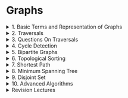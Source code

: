 # Graphs

<details>
<summary> 1. Basic Terms and Representation of Graphs </summary>



</details>

<details>
<summary> 2. Traversals </summary>

# Traversals

## BFS Traversal (Level Order Traversal)
- Time: Nodes (N) + Degree (2xEdges for undirected, Edges for directed) <br>
- Space: Nodes (N) <br>
- Initial Configuration: Queue data structure having the starting node, isVisited array with starting node visited <br>
- Algorithm: Start taking out from the front of queue and print/store, and then add its neighbour. Repeat until the queue is empty.

### Code
```cpp
void bfsTraversal(int startNode, vector<int> adj[], vector<bool> &isVisited, vector<int> &bfsTraversalAns)
{
    queue<int> q;
    q.push(startNode);
    isVisited[startNode] = true;

    while (!q.empty())
    {
        int frontNode = q.front();
        q.pop();
        bfsTraversalAns.push_back(frontNode);

        for (auto adjNode : adj[frontNode])
        {
            if (!isVisited[adjNode])
            {
                isVisited[adjNode] = true;
                q.push(adjNode);
            }
        }
    }
}
```

## DFS Traversal
- Time: Nodes (N) + Degree (2xEdges for undirected, Edges for directed) <br>
- Space: Nodes (N), Recursion Space Stack: Node (N) <br>
- Initial Configuration: isVisited array <br>
- Algorithm: Use recursion, mark the node as visited on entering the function and print/store it. Call the recursion on its neighbours if they are unvisited

### Code
```cpp
void dfsTraversal(int node, vector<int> adj[], vector<bool> &isVisited, vector<int> &dfsTraversalAns)
{
    isVisited[node] = true;
    dfsTraversalAns.push_back(node);

    for (auto adjNode : adj[node])
    {
        if (!isVisited[adjNode])
        {
            dfsTraversal(adjNode, adj, isVisited, dfsTraversalAns);
        }
    }
}
```

</details>

<details>
<summary> 3. Questions On Traversals </summary>

# Questions On Traversals

## Number of Provinces
### Problem Link
https://www.geeksforgeeks.org/problems/number-of-provinces/1?utm_source=youtube&utm_medium=collab_striver_ytdescription&utm_campaign=number_of_provinces
### Code
```cpp
class Solution 
{
  private:
    void dfsTraversal(int node, vector<vector<int>> &adj, vector<bool> &isVisited)
    {
        isVisited[node] = true;
        
        for (int adjNode = 0; adjNode < adj[node].size(); adjNode++)
        {
            if (adjNode != node && adj[node][adjNode] == 1)
            {
                if (!isVisited[adjNode]) dfsTraversal(adjNode, adj, isVisited);
            }
        }
    }
    
  public:
    int numProvinces(vector<vector<int>> adj, int V) 
    {
        int numProvinces = 0;
        
        vector<bool> isVisited(V, false);
        
        for (int node=0; node<V; node++)
        {
            if (!isVisited[node])
            {
                numProvinces++;
                dfsTraversal(node, adj, isVisited);
            }
        }
        
        return numProvinces;
    }
};
```


## Number of Islands in Matrix
### Problem Link
https://www.geeksforgeeks.org/problems/find-the-number-of-islands/1?utm_source=youtube&utm_medium=collab_striver_ytdescription&utm_campaign=find_the_number_of_islands
### Code
```cpp
class Solution 
{
  private:
  
    bool isValid(int row, int col, int maxRow, int maxCol)
    {
        return (row >=0 && row < maxRow && col >= 0 && col < maxCol);
    }
    
    void dfs(int row, int col, vector<vector<char>> &grid, vector<vector<bool>> &isVisited)
    {
        isVisited[row][col] = true;
        
        int delrow[] = {-1,-1,0,1,1,1,0,-1};
        int delcol[] = {0,1,1,1,0,-1,-1,-1};
        
        for (int i=0; i<8; i++)
        {
            int nrow = row + delrow[i];
            int ncol = col + delcol[i];
            
            if (isValid(nrow, ncol, grid.size(), grid[0].size()))
            {
                if (grid[nrow][ncol] == '1' && !isVisited[nrow][ncol])
                {
                    dfs(nrow, ncol, grid, isVisited);
                }
            }
        }
    }
    
  public:
    // Function to find the number of islands.
    int numIslands(vector<vector<char>>& grid) 
    {
        int m = grid.size();
        int n = grid[0].size();
        
        vector<vector<bool>> isVisited(m, vector<bool>(n, false));
        
        int numOfIslands = 0;
        
        for (int i=0; i<m; i++)
        {
            for (int j=0; j<n; j++)
            {
                if (grid[i][j] == '1' && !isVisited[i][j])
                {
                    numOfIslands++;
                    dfs(i, j, grid, isVisited);
                }
            }
        }
        
        return numOfIslands;
    }
};
```

## Flood Fill Algorithm
### Problem Link
https://www.geeksforgeeks.org/problems/flood-fill-algorithm1856/1?utm_source=youtube&utm_medium=collab_striver_ytdescription&utm_campaign=flood-fill-algorithm
### Code
```cpp
class Solution 
{
  private:
    bool isValid(int row, int col, int maxRow, int maxCol)
    {
        return (row >= 0 && row < maxRow && col >= 0 && col < maxCol);
    }
    
  public:
    vector<vector<int>> floodFill(vector<vector<int>>& image, int sr, int sc, int newColor) 
    {
        vector<vector<int>> ans = image;
        
        int n = ans.size();
        int m = ans[0].size();
        
        vector<vector<bool>> isVisited(n, vector<bool>(m, false));
        queue<pair<int, int>> q;
        int startColor = ans[sr][sc];
        
        q.push(make_pair(sr, sc));
        
        while(!q.empty())
        {
            pair<int, int> p = q.front();
            q.pop();
            int row = p.first;
            int col = p.second;
            isVisited[row][col] = true;
            ans[row][col] = newColor;
            
            int delrow[] = {-1,0,1,0};
            int delcol[] = {0,1,0,-1};
            
            for (int i=0; i<4; i++)
            {
                int nrow = row + delrow[i];
                int ncol = col + delcol[i];
                
                if (isValid(nrow, ncol, n, m))
                {
                    if (ans[nrow][ncol] == startColor && !isVisited[nrow][ncol])
                    {
                        q.push(make_pair(nrow, ncol));
                    }
                }
            }
        }
        
        return ans;
    }
};
```

## Rotten Oranges: Minimum Time to Rot All Oranges
### Problem Link
https://www.geeksforgeeks.org/problems/rotten-oranges2536/1?utm_source=youtube&utm_medium=collab_striver_ytdescription&utm_campaign=rotten_oranges
### Code
```cpp
class Solution {
  private:
    bool isValid(int row, int col, int maxRow, int maxCol)
    {
        return (row >= 0 && row < maxRow && col >= 0 && col < maxCol);
    }
    
    bool allOrangesRotten(int orangesRotten, int initialFreshOranges)
    {
        return (orangesRotten == initialFreshOranges);
    }
    
  public:

    int orangesRotting(vector<vector<int>>& mat) 
    {
        int n = mat.size();
        int m = mat[0].size();
        int initialFreshOranges = 0;
        
        // 0 means no oranage
        // 1 means fresh
        // 2 means rotten
        vector<vector<int>> isVisited(n, vector<int>(m, 0)); 
        
        queue<pair<pair<int, int>, int>> q;
        
        // put all the oranges which are initially rotten
        for (int i=0; i<n; i++)
        {
            for (int j=0; j<m; j++)
            {
                if (mat[i][j] == 1) initialFreshOranges++;
                
                if (mat[i][j] == 2)
                {
                    q.push(make_pair(make_pair(i, j), 0));
                    isVisited[i][j] = 2;
                }
            }
        }
        
        int ans = 0;
        int orangesGettingRotten = 0;
        // start processing until the queue is empty
        while(!q.empty())
        {
            auto front = q.front();
            q.pop();
            
            int row = front.first.first;
            int col = front.first.second;
            int time = front.second;
            
            ans = max(ans, time);
            
            int delrow[] = {-1,1,0,0};
            int delcol[] = {0,0,-1,1};
            
            for (int i=0; i<4; i++)
            {
                int nrow = row + delrow[i];
                int ncol = col + delcol[i];
                
                if (isValid(nrow, ncol, n, m))
                {
                    if (mat[nrow][ncol] == 1 && isVisited[nrow][ncol] != 2)
                    {
                        q.push(make_pair(make_pair(nrow, ncol), time+1));
                        isVisited[nrow][ncol] = 2;
                        orangesGettingRotten++;
                    }
                }
            }
        }
        
        if (allOrangesRotten(orangesGettingRotten, initialFreshOranges)) return ans;
        else return -1;
    }
};
```


## Distance of Neareset Cell Having 1
### Problem Link
https://www.geeksforgeeks.org/problems/distance-of-nearest-cell-having-1-1587115620/1?utm_source=youtube&utm_medium=collab_striver_ytdescription&utm_campaign=distance-of-nearest-cell-having-1
### Code
```cpp
class Solution 
{
  private:
    bool isValid(int row, int col, int maxRow, int maxCol)
    {
        return (row >= 0 && row < maxRow && col >= 0 && col < maxCol);
    }
    
  public:
    vector<vector<int>> nearest(vector<vector<int>>& grid) 
    {
        int n = grid.size();
        int m = grid[0].size();
        
        // take a queue and put all the 1s in it with distance as 0
        vector<vector<int>> dst(n, vector<int>(m, INT_MAX)); // INTMAX means the cell has not been reached
        
        queue<pair<pair<int, int>, int>> q;
        
        for (int i=0; i<n; i++)
        {
            for (int j=0; j<m; j++)
            {
                if (grid[i][j] == 1)
                {
                    q.push({{i, j}, 0});
                    dst[i][j] = 0;
                }
            }
        }
        
        while(!q.empty())
        {
            int row = q.front().first.first;
            int col = q.front().first.second;
            int distance = q.front().second;
            q.pop();
            
            // start iterating on its neighbours
            int delrow[] = {-1,1,0,0};
            int delcol[] = {0,0,-1,1};
            
            for (int i=0; i<4; i++)
            {
                int nrow = row + delrow[i];
                int ncol = col + delcol[i];
                
                if (isValid(nrow, ncol, n, m) && dst[nrow][ncol] == INT_MAX)
                {
                    q.push({{nrow, ncol}, distance+1});
                    dst[nrow][ncol] = distance+1;
                }
            }
        }
        
        return dst;
    }
};
```


## Surrounded Regions: Replace Os with Xs
- Figure out the Os on the boundary and any other Os connected with it <br>
- Replace all other 0s except those found out
### Problem Link
https://www.geeksforgeeks.org/problems/replace-os-with-xs0052/1?utm_source=youtube&utm_medium=collab_striver_ytdescription&utm_campaign=replace-os-with-xs
### Code
```cpp
class Solution 
{
  public:
    vector<vector<char>> fill(vector<vector<char>>& mat) 
    {
        int n = mat.size();
        int m = mat[0].size();
        
        // mark Os on the boundary
        // -1 not visited
        // 0 not on boundary or connected to it
        // 1 on boundary or connected to it
        vector<vector<int>> onBoundary(n, vector<int>(m, -1));
        
        queue<pair<int, int>> q;
        
        for (int i=0; i<n; i++)
        {
            if (mat[i][0] == 'O')
            {
                onBoundary[i][0] = 1;
                q.push({i,0});
            }
            else onBoundary[i][0] = 0;
            if (mat[i][m-1] == 'O')
            {
                onBoundary[i][m-1] = 1;
                q.push({i,m-1});
            }
            else onBoundary[i][m-1] = 0;
        }
        
        for (int j=0; j<m; j++)
        {
            if (mat[0][j] == 'O')
            {
                onBoundary[0][j] = 1;
                q.push({0,j});
            }
            else onBoundary[0][j] = 0;
            if (mat[n-1][j] == 'O') 
            {
                onBoundary[n-1][j] = 1;
                q.push({n-1,j});
            }
            else onBoundary[n-1][j] = 0;
        }
        
        while(!q.empty())
        {
            int row = q.front().first;
            int col = q.front().second;
            q.pop();
            
            int delrow[] = {1,-1,0,0};
            int delcol[] = {0,0,-1,1};
            
            for (int i=0; i<4; i++)
            {
                int nrow = row + delrow[i];
                int ncol = col + delcol[i];
                
                // if valid and unvisited
                if (nrow >= 0 && nrow < n && ncol >= 0 && ncol < m && onBoundary[nrow][ncol] == -1)
                {
                    if (mat[nrow][ncol] == 'O')
                    {
                        q.push({nrow, ncol});
                        onBoundary[nrow][ncol] = 1;
                    }
                    else onBoundary[nrow][ncol] = 0;
                }
            }
        }
        
        // All Os not connected with boundary are converted to X
        // All Os on the bouundary remain 0s
        vector<vector<char>> ans(n, vector<char>(m, 'X'));
        for (int i=0; i<n; i++)
        {
            for (int j=0; j<m; j++)
            {
                if (mat[i][j] == 'O' && onBoundary[i][j] == 1) ans[i][j] = 'O';
            }
        }
        
        return ans;
    }
};
```


## Number of Enclaves: Multisource BFS
### Problem Link
https://www.geeksforgeeks.org/problems/number-of-enclaves/1?utm_source=youtube&utm_medium=collab_striver_ytdescription&utm_campaign=number-of-enclaves
### Code
```cpp
class Solution 
{
  private:
    bool isValid(int row, int col, int maxRow, int maxCol)
  {
      return (row >= 0 && col >= 0 && row < maxRow && col < maxCol);
  }
  
  public:
    int numberOfEnclaves(vector<vector<int>> &grid) 
    {
        int n = grid.size();
        int m = grid[0].size();
        
        // any land cell on the boundary can lead to a jump off the grid
        // which means any land cell 4 directionally connected to it can also lead to a jump
        
        vector<vector<int>> landCellOnBoundary(n, vector<int>(m, -1));
        // -1 means not visited
        // 0 means not connected with boundary
        // 1 means connected with boundary
        
        queue<pair<int, int>> q;
        
        for (int i=0; i<n; i++)
        {
            // left col
            if (grid[i][0] == 1)
            {
                q.push({i, 0});
                landCellOnBoundary[i][0] = 1;
            }
            else landCellOnBoundary[i][0] = 0;
            
            // right col
            if (grid[i][m-1] == 1)
            {
                q.push({i, m-1});
                landCellOnBoundary[i][m-1] = 1;
            }
            else landCellOnBoundary[i][m-1] = 0;
        }
        
        for (int j=0; j<m; j++)
        {
            // top row
            if (grid[0][j] == 1)
            {
                q.push({0, j});
                landCellOnBoundary[0][j] = 1;
            }
            else landCellOnBoundary[0][j] = 0;
            
            // bottom row
            if (grid[n-1][j] == 1)
            {
                q.push({n-1, j});
                landCellOnBoundary[n-1][j] = 1;
            }
            else landCellOnBoundary[n-1][j] = 0;
        }
        
        while(!q.empty())
        {
            int row = q.front().first;
            int col = q.front().second;
            q.pop();
            
            // iterate on neighbours
            int dr[] = {-1,1,0,0};
            int dc[] = {0,0,1,-1};
            
            for (int i=0; i<4; i++)
            {
                int nrow = row + dr[i];
                int ncol = col + dc[i];
                
                // if valid and unvisited
                if (isValid(nrow, ncol, n, m) && landCellOnBoundary[nrow][ncol] == -1)
                {
                    if (grid[nrow][ncol] == 1)
                    {
                        q.push({nrow, ncol});
                        landCellOnBoundary[nrow][ncol] = 1;
                    }
                    
                    else landCellOnBoundary[nrow][ncol] = 0;
                }
            }
        }
        
        int ans = 0;
        for (int i=0; i<n; i++)
        {
            for (int j=0; j<m; j++)
            {
                if (grid[i][j] == 1 && landCellOnBoundary[i][j] != 1) ans++;
            }
        }
        
        return ans;
    }
};
```


## Number of Distinct Islands
- Use base row and base col to distinguish identity of islands <br>
- Subtrcat all cells from the coordinats of base cell <br>
- Require a set to keep track of distinct elements
### Problem Link
https://www.geeksforgeeks.org/problems/number-of-distinct-islands/1?utm_source=youtube&utm_medium=collab_striver_ytdescription&utm_campaign=number-of-distinct-islands
### Code
```cpp
class Solution 
{
  private:
    bool isValid(int row, int col, int maxRow, int maxCol)
    {
        return (row >= 0 && col >= 0 && row < maxRow && col < maxCol);
    }
    
    void dfs(int row, int col, vector<vector<int>>& grid, vector<vector<bool>> &isVisited, vector<pair<int, int>> &coordinates, int baseRow, int baseCol)
    {
        isVisited[row][col] = true;
        coordinates.push_back({row-baseRow, col-baseCol});
        
        // iterate on neighbours
        int dr[] = {1,-1,0,0};
        int dc[] = {0,0,1,-1};
        
        for (int i=0; i<4; i++)
        {
            int nrow = row + dr[i];
            int ncol = col + dc[i];
            
            // if valid and unvisited
            if (isValid(nrow, ncol, grid.size(), grid[0].size()) && !isVisited[nrow][ncol])
            {
                if (grid[nrow][ncol] == 1)
                {
                    dfs(nrow, ncol, grid, isVisited, coordinates, baseRow, baseCol);
                }
            }
        }
        
    }
    
  public:
    int countDistinctIslands(vector<vector<int>>& grid) 
    {
        int n = grid.size();
        int m = grid[0].size();
        
        vector<vector<bool>> isVisited(n, vector<bool>(m, false));
        set<vector<pair<int, int>>> set;
        
        for (int i=0; i<n; i++)
        {
            for (int j=0; j<m; j++)
            {
                if (!isVisited[i][j] && grid[i][j] == 1)
                {
                    vector<pair<int, int>> coordinates;
                    dfs(i, j, grid, isVisited, coordinates, i, j);
                    set.insert(coordinates);
                }
            }
        }
        
        int ans = set.size();
        
        return ans;
    }
};
```



</details>

<details>
<summary> 4. Cycle Detection </summary>

# Cycle Detection
- Try to visit all the children (neighbours) of a node which are not parents <br>
- If such a node is already visited by someone else <br>
- It means there is a cycle

## Undirected Graph Using BFS
### Problem Link
https://www.geeksforgeeks.org/problems/detect-cycle-in-an-undirected-graph/1?itm_source=geeksforgeeks&itm_medium=article&itm_campaign=practice_card
### Code
```cpp
class Solution {
  public:
    bool detectCycle(int node, vector<vector<int>> adj, vector<bool> &isVisited)
    {
        queue<pair<int, int>> q;
        q.push(make_pair(node, -1));
        isVisited[node] = true;
    
        while(!q.empty())
        {
            auto front = q.front();
            q.pop();
    
            int frontNode = front.first;
            int parent = front.second;
    
            for (auto adjNode : adj[frontNode])
            {
                if (adjNode == parent) continue;
    
                if (isVisited[adjNode]) return true;
    
                q.push(make_pair(adjNode, frontNode));
                isVisited[adjNode] = true;
            }
        }
    
        return false;
    }

    bool isCycle(vector<vector<int>>& adj) 
    {
        int n = adj.size();
        
        vector<bool> isVisited(n, false);
    
        for (int node=0; node<n; node++)
        {
            if (!isVisited[node])
            {
                if(detectCycle(node, adj, isVisited)) return true;
            }
        }
        
        return false;
    }
};
```

## Undirected Graph Using DFS
### Problem Link
https://www.geeksforgeeks.org/problems/detect-cycle-in-an-undirected-graph/1?itm_source=geeksforgeeks&itm_medium=article&itm_campaign=practice_card
### Code
```cpp
class Solution {
  public:
    bool detectCycle(int node, int parent, vector<vector<int>>& adj, vector<bool> &isVisited)
    {
        isVisited[node] = true;
    
        for (auto adjNode : adj[node])
        {
            if (adjNode == parent) continue;
    
            if (isVisited[adjNode]) return true; // cycle detected
            
            if (detectCycle(adjNode, node, adj, isVisited) == true) return true; // cycle detected
        }
    
        return false;
    }

    bool isCycle(vector<vector<int>>& adj) 
    {
        int n = adj.size();
        
        vector<bool> isVisited(n, false);
    
        for (int node=0; node<n; node++)
        {
            if (!isVisited[node])
            {
                if(detectCycle(node, -1, adj, isVisited)) return true;
            }
        }
        
        return false;
    }
};
```

## Directed Graph Using DFS
- Use a path visited array
### Problem Link
https://www.geeksforgeeks.org/problems/detect-cycle-in-a-directed-graph/1?utm_source=youtube&utm_medium=collab_striver_ytdescription&utm_campaign=detect-cycle-in-a-directed-graph
### Code
```cpp
class Solution 
{
  private:
    bool checkForCycle(int node, vector<vector<int>> &adj, vector<bool> &isVisited, vector<bool> &isPathVisited)
    {
        isVisited[node] = true;
        isPathVisited[node] = true;
        
        for (auto adjNode : adj[node])
        {
            if (!isVisited[adjNode])
            {
                if (checkForCycle(adjNode, adj, isVisited, isPathVisited)) return true;
            }
            
            if (isPathVisited[adjNode]) return true;
        }
        
        isPathVisited[node] = false;
        
        return false;
    }
    
  public:
    // Function to detect cycle in a directed graph.
    bool isCyclic(vector<vector<int>> &adj) 
    {
        int n = adj.size();
        
        vector<bool> isVisited(n, false), isPathVisited(n, false);
        
        for (int i=0; i<n; i++)
        {
            if (!isVisited[i])
            {
                if (checkForCycle(i, adj, isVisited, isPathVisited)) return true;
            }
        }
        
        return false;
    }
};
```

## Directed Graph Usinf BFS (Kahns Algorithm OR Topo Sort)
- Check if the topoSort.size() == n_nodes
### Problem Link
https://www.geeksforgeeks.org/problems/detect-cycle-in-a-directed-graph/1?utm_source=youtube&utm_medium=collab_striver_ytdescription&utm_campaign=detect-cycle-in-a-directed-graph
### Code
```cpp
class Solution 
{
  private:
    vector<int> getTopoSort(int n, vector<vector<int>> &adj)
    {
        vector<int> topo;
        
        vector<int> inDeg(n, 0);
        for (int i=0; i<n; i++)
        {
            for (auto adjNode : adj[i]) inDeg[adjNode]++;
        }
        
        queue<int> q;
        
        for (int i=0; i<n; i++) if (inDeg[i] == 0) q.push(i);
        
        while(!q.empty())
        {
            int node = q.front();
            q.pop();
            topo.push_back(node);
            
            for (auto adjNode : adj[node])
            {
                inDeg[adjNode]--;
                
                if (inDeg[adjNode] == 0) q.push(adjNode);
            }
        }
        
        return topo;
    }
  public:
    // Function to detect cycle in a directed graph.
    bool isCyclic(vector<vector<int>> &adj) 
    {
        int n = adj.size();
        
        vector<int> topoSort = getTopoSort(n, adj);
        
        return (topoSort.size() != n);
    }
```

## Eventual Safe States
- Everyone who is part of the cycle <br>
- And everyone who leads to a cycle can not be a safe node <br>
- All others are safe nodes
### Problem Link
https://www.geeksforgeeks.org/problems/eventual-safe-states/1?utm_source=youtube&utm_medium=collab_striver_ytdescription&utm_campaign=eventual-safe-states
### Code
```cpp
class Solution 
{
  private:
    bool dfs(int node, vector<int> adj[], vector<bool> &isVisited, vector<bool> &isPathVisited, vector<bool> &isSafeNode)
    {
       isVisited[node] = true;
       isPathVisited[node] = true;
       isSafeNode[node] = false;
       
       for (auto adjNode : adj[node])
       {
           if (!isVisited[adjNode])
           {
               if (dfs(adjNode, adj, isVisited, isPathVisited, isSafeNode)) return true;
           }
           
           else if (isPathVisited[adjNode]) return true;
       }
       
       isPathVisited[node] = false;
       isSafeNode[node] = true;
       return false;
    }
  public:
    vector<int> eventualSafeNodes(int V, vector<int> adj[]) 
    {
        int n = V;
        
        vector<bool> isVisited(n, false);
        vector<bool> isPathVisited(n, false);
        vector<bool> isSafeNode(n, false);
        
        for (int i=0; i<n; i++)
        {
            if (!isVisited[i]) dfs(i, adj, isVisited, isPathVisited, isSafeNode);
        }
        
        vector<int> safeNodes;
        for (int i=0; i<n; i++) if (isSafeNode[i]) safeNodes.push_back(i);
        
        return safeNodes;
    }
};
```


</details>

<details>
<summary> 5. Bipartite Graphs </summary>

# Bipartite Graphs
- If you can color the graph with two colors such that no two adjacent nodes have the same color, then it is a bipartite graph  <br>
- A bipartite graph is a type of graph in which the set of vertices can be divided into two distinct groups (or partitions) such that no two vertices within the same group are adjacent <br>
- In other words, all edges in the graph connect a vertex from one group to a vertex in the other group <br>
- A bipartite graph can be colored with two colors such that no two adjacent vertices share the same color. This means we can divide the graph’s vertices into two distinct sets where: <br>
-- All edges connect vertices from one set to vertices in the other set <br>
-- No edges exist between vertices within the same set

## Properties of Bipartite Graphs:
- No Odd-Length Cycles: A graph is bipartite if and only if it does not contain a cycle of odd length <br>
- 2-Colorability: A bipartite graph can be colored using only two colors so that no two adjacent vertices have the same color <br>
- Matching and Maximum Matching: Bipartite graphs are useful in optimization problems, such as maximum matching in job assignment problems

## Checking for Bipartite Graph Using BFS
### Problem Link
https://www.geeksforgeeks.org/problems/bipartite-graph/1?utm_source=youtube&utm_medium=collab_striver_ytdescription&utm_campaign=bipartite-graph
### Code
```cpp
class Solution {
  public:
    bool isBipartite(vector<vector<int>>& adj) 
    {
        int n = adj.size();
        
        queue<pair<int, int>> q; // node, color
        vector<int> color(n, -1);
        // -1 not visited
        // 0 red
        // 1 black
        
        q.push({0,0});
        color[0] = 0;
        
        while(!q.empty())
        {
            int node = q.front().first;
            int col = q.front().second;
            q.pop();
            
            for (auto adjNode : adj[node])
            {
                if (color[adjNode] == -1) // not yet touched
                {
                    int ncolor;
                    (col == 0) ? (ncolor = 1) : (ncolor = 0);
                    q.push({adjNode, ncolor});
                    color[adjNode] = ncolor;
                }
                
                else if (color[adjNode] == col) return false;
            }
        }
        
        return true;
    }
};
```

## Checking for Bipartite Graph Using DFS
### Problem Link
https://www.geeksforgeeks.org/problems/bipartite-graph/1?utm_source=youtube&utm_medium=collab_striver_ytdescription&utm_campaign=bipartite-graph
### Code
```cpp
class Solution 
{
  private:
    bool dfs(int node, int col, vector<vector<int>> &adj, vector<int> &color)
    {
        color[node] = col;
        
        for (auto adjNode : adj[node])
        {
            if (color[adjNode] == -1)
            {
                int ncolor = (col == 0) ? 1 : 0;
                if (dfs(adjNode, ncolor, adj, color) == false) return false;
            }
            
            if (color[adjNode] == col) return false;
        }
        
        return true;
    }
  public:
    bool isBipartite(vector<vector<int>>& adj) 
    {
        int n = adj.size();
        vector<int> color(n, -1);
        
        for (int i=0; i<n; i++)
        {
            if (color[i] == -1)
            {
                if (dfs(i, 0, adj, color) == false) return false;
            }
        }
        
        return true;
        
    }
};
```


</details>

<details>
<summary> 6. Topological Sorting </summary>

# Topological Sorting
- Only exists for DAG (Directed Acyclic Graphs) <br>
- Any linear ordering of nodes such that <br>
- If there is an edge between u and v <br>
- u always appers before v in the sorted list <br>

## DFS Implementation
### Problem Link
https://www.geeksforgeeks.org/problems/topological-sort/1?utm_source=youtube&utm_medium=collab_striver_ytdescription&utm_campaign=topological-sort
### Code
```cpp
class Solution 
{
  private:
    void dfs(int node, vector<vector<int>> &adj, vector<bool> &isVisited, stack<int> &st)
    {
        isVisited[node] = true;
        
        for (auto adjNode : adj[node])
        {
            if (!isVisited[adjNode]) dfs(adjNode, adj, isVisited, st);
        }
        
        st.push(node);
    }
  public:

    vector<int> topologicalSort(vector<vector<int>>& adj) 
    {
        int n = adj.size();
        
        stack<int> st;
        vector<bool> isVisited(n, false);
        
        for (int i=0; i<n; i++)
        {
            if (!isVisited[i]) dfs(i, adj, isVisited, st);
        }
        
        vector<int> topo;
        while(!st.empty())
        {
            topo.push_back(st.top());
            st.pop();
        }
        
        return topo;
    }
};
```

## BFS Implementation Kahn's Algorithm
- use inDegree array
### Problem Link
https://www.geeksforgeeks.org/problems/topological-sort/1?utm_source=youtube&utm_medium=collab_striver_ytdescription&utm_campaign=topological-sort
### Code
```cpp
class Solution 
{
  private:
    
  public:
    // Function to return list containing vertices in Topological order.
    vector<int> topologicalSort(vector<vector<int>>& adj) 
    {
        int n = adj.size();
        
        // get indegree of all the nodes
        vector<int> inDegree(n, 0);
        for (int u=0; u<n; u++)
        {
            for (auto v : adj[u])
            {
                //Edge: u --> v
                inDegree[v]++;
            }
        }
        
        // put all elements with inDegree 0 to queue
        queue<int> q;
        
        for (int i=0; i<n; i++) if (inDegree[i] == 0) q.push(i);
        
        // start processing the queue and put front elements with inDegree 0 in ans
        vector<int> topoSort;
        while(!q.empty())
        {
            int node = q.front();
            q.pop();
            
            topoSort.push_back(node);
            
            for (auto adjNode : adj[node])
            {
                // Edge: node --> adjNode
                inDegree[adjNode]--;
                
                if (inDegree[adjNode] == 0) q.push(adjNode);
            }
        }
        
        return topoSort;
    }
```



## Course Scheduler I
### Problem Link
https://www.geeksforgeeks.org/problems/prerequisite-tasks/1?utm_source=youtube&utm_medium=collab_striver_ytdescription&utm_campaign=prerequisite-tasks
### Code
```cpp
class Solution 
{
  private:
    vector<int> getTopoSort(int n, vector<int> adj[])
    {
        vector<int> inDeg(n, 0);
        
        for (int i=0; i<n; i++)
        {
            for (auto adjNode : adj[i]) inDeg[adjNode]++;
        }
        
        queue<int> q;
        
        for (int i=0; i<n; i++) if (inDeg[i] == 0) q.push(i);
        
        vector<int> ans;
        while(!q.empty())
        {
            int node = q.front();
            q.pop();
            ans.push_back(node);
            
            for (auto adjNode : adj[node])
            {
                inDeg[adjNode]--;
                
                if (inDeg[adjNode] == 0) q.push(adjNode);
            }
        }
        
        return ans;
    }
    
  public:
    bool isPossible(int N, int P, vector<pair<int, int> >& prerequisites) 
    {
        vector<int> adj[N];
        
        for (int i=0; i<P; i++)
        {
            // Edge: [0 1] 1 --> 0.  u --> v
            int u = prerequisites[i].first;
            int v = prerequisites[i].second;
            
            adj[v].push_back(u);
        }
        
        vector<int> topo = getTopoSort(N, adj);
        
        return (topo.size() == N);
    }
};
```

## Course Scheduler II
### Problem Link
https://www.geeksforgeeks.org/problems/course-schedule/1?utm_source=youtube&utm_medium=collab_striver_ytdescription&utm_campaign=course-schedule
### Code
```cpp
class Solution
{
  private:
    vector<int> getTopoSort(int n, vector<int> adj[])
    {
        vector<int> inDeg(n, 0);
        
        for (int i=0; i<n; i++)
        {
            for (auto adjNode : adj[i]) inDeg[adjNode]++;
        }
        
        queue<int> q;
        for (int i=0; i<n; i++) if (inDeg[i] == 0) q.push(i);
        
        vector<int> ans;
        while(!q.empty())
        {
            int node = q.front();
            q.pop();
            ans.push_back(node);
            
            for (auto adjNode : adj[node])
            {
                inDeg[adjNode]--;
                
                if (inDeg[adjNode] == 0) q.push(adjNode);
            }
        }
        
        return ans;
    }
    
  public:
    vector<int> findOrder(int n, int m, vector<vector<int>> prerequisites) 
    {
        vector<int> adj[n];
        
        for (int i=0; i<m; i++)
        {
            int u = prerequisites[i][1];
            int v = prerequisites[i][0];
            
            adj[u].push_back(v);
        }
        
        vector<int> topo = getTopoSort(n, adj);
        
        if (topo.size() != n) return {};
        return topo;
    }
};
```


## Eventual Safe States
- Reverse the edges of the graph <br>
- Perform a basic Topo Sort, return topo vector of the reversed graph
### Problem Link
https://www.geeksforgeeks.org/problems/eventual-safe-states/1?utm_source=youtube&utm_medium=collab_striver_ytdescription&utm_campaign=eventual-safe-states
### Code
```cpp
class Solution 
{
  public:
  
    
  public:
    vector<int> eventualSafeNodes(int V, vector<int> adj[]) 
    {
        int n = V;
        
        vector<int> revGraph[n];
        
        for (int i=0; i<n; i++)
        {
            for (auto adjNode : adj[i])
            {
                // i --> adjNode
                // we want to reverse it
                revGraph[adjNode].push_back(i);
            }
        }
        
        vector<int> inDeg(n, 0); // an array with size n and all entries marked as 0
        
        for (int i=0; i<n; i++)
        {
            for (auto adjNode : revGraph[i])
            {
                inDeg[adjNode]++;
            }
        }
        
        queue<int> q;
        for (int node=0; node<n; node++) if(inDeg[node] == 0) q.push(node);
        
        vector<int> safeNodes;
        while(!q.empty())
        {
            int node = q.front();
            q.pop();
            
            safeNodes.push_back(node);
            
            for (auto adjNode : revGraph[node])
            {
                inDeg[adjNode]--;
                
                if (inDeg[adjNode] == 0) q.push(adjNode);
            }
        }
        
        sort(safeNodes.begin(), safeNodes.end());
        
        return safeNodes;
    }
};
```


## Alien Dictionary
- Represent chars as nodes of a graph <br>
- Figure out why a word appears before the other and create the graph basis that <br>
- Apply topologocal sort
### Problem Link
https://www.geeksforgeeks.org/problems/alien-dictionary/1?utm_source=youtube&utm_medium=collab_striver_ytdescription&utm_campaign=alien-dictionary
### Code
```cpp
class Solution 
{
private:
    // Helper function
    // checks if order is invalid when w1 is longer than w2 and w2 is a prefix of w1
    bool checkInvalidOrder(string &w1, string &w2) 
    {
        if (w1.size() > w2.size() && w1.substr(0, w2.size()) == w2) return true;

        return false;
    }
    
    vector<int> getTopoSort(int n, vector<int> adj[], vector<int> &inDeg, vector<bool> &exists) {
        queue<int> q;
        for (int i = 0; i < n; i++) 
        {
            if (inDeg[i] == 0 && exists[i]) q.push(i);
        }
        
        vector<int> topo;
        while (!q.empty()) 
        {
            int node = q.front();
            q.pop();
            topo.push_back(node);
            
            for (int adjNode : adj[node]) 
            {
                inDeg[adjNode]--;
                if (inDeg[adjNode] == 0 && exists[adjNode]) q.push(adjNode);
            }
        }
        
        return topo;
    }
    
public:
    string findOrder(vector<string>& words) 
    {
        int n = words.size();
        
        // adjacency list and in-degree array
        vector<int> adj[26];
        vector<int> inDeg(26, 0);
        vector<bool> exists(26, false);  // Track which characters exist
        
        // Mark existing characters
        for (string word : words) 
        {
            for (char ch : word) exists[ch - 'a'] = true;
        }
        
        // Build graph from adjacent words
        for (int i = 0; i < n - 1; i++) 
        {
            string w1 = words[i];
            string w2 = words[i + 1];
            
            // Check invalid case: if w1 is longer and w2 is prefix of w1
            if (checkInvalidOrder(w1, w2)) return "";
            
            // Find first differing character
            int len = min(w1.size(), w2.size());
            
            for (int j = 0; j < len; j++) 
            {
                if (w1[j] != w2[j]) 
                {
                    int u = w1[j] - 'a';
                    int v = w2[j] - 'a';
                    adj[u].push_back(v);
                    inDeg[v]++;
                    break;
                }
            }
        }
        
        // Get topological sort
        vector<int> topo = getTopoSort(26, adj, inDeg, exists);
        
        // Check for cycle: if topo sort doesn't include all nodes with edges
        int count = 0;
        for (int i = 0; i < 26; i++) 
        {
            if (exists[i]) count++;
        }
        
        string ans = "";
        
        // Cycle detected
        if (topo.size() != count) return ans;

        // Construct result string
        for (int x : topo) 
        {
            if (exists[x]) 
            {
                ans += (char)(x + 'a');
            }
        }
        
        return ans;
    }
};
```



</details>

<details>
<summary> 7. Shortest Path </summary>

# Shortest Path

# Directed Acyclic Graph - Topological Sort
- Get topoSort answer in stack <br>
- Take the nodes from stack and start relaxing edges
### Problem Link
https://www.geeksforgeeks.org/problems/shortest-path-in-undirected-graph/1?utm_source=youtube&utm_medium=collab_striver_ytdescription&utm_campaign=direct-acyclic-graph
### Code
```cpp
class Solution 
{
  private:
    void getTopoSort(int node, vector<pair<int, int>> adj[], vector<bool> &vis, stack<int> &st)
    {
        vis[node] = true;
        
        for (auto it : adj[node])
        {
            int adjNode = it.first;
            if (!vis[adjNode]) getTopoSort(adjNode, adj, vis, st);
        }
        
        st.push(node);
    }

  public:
    vector<int> shortestPath(int V, int E, vector<vector<int>>& edges) 
    {
        // create the list from edges
        vector<pair<int, int>> adj[V];
        
        for (auto edge : edges)
        {
            int u = edge[0];
            int v = edge[1];
            int wt = edge[2];
            
            adj[u].push_back({v, wt});
        }
        
        // get the topoSort ordering
        vector<bool> vis(V, false);
        stack<int> st; // topo sort stack
        
        for (int node=0; node<V; node++)
        {
            if (!vis[node]) getTopoSort(node, adj, vis, st);
        }
        
        vector<int> shortestDst(V, INT_MAX);
        int src = 0;
        shortestDst[src] = 0;
        while(!st.empty())
        {
            int node = st.top();
            st.pop();
            
            // start relaxing edges for neighbours
            for (auto it : adj[node])
            {
                int adjNode = it.first;
                int wt = it.second;
                
                
                // going from node to adjNode if node is reachable
                if (shortestDst[node] != INT_MAX && shortestDst[node] + wt < shortestDst[adjNode])
                {
                    shortestDst[adjNode] = shortestDst[node] + wt;
                }
            }
        }
        
        for (int node=0; node<V; node++)
        {
            if (shortestDst[node] == INT_MAX) shortestDst[node] = -1;
        }
        
        return shortestDst;
    }
};
```

# Undirected Acyclic Graph - Unit Weights - Plain BFS
- Plain BFS with relaxation of edges
### Problem Link
https://www.geeksforgeeks.org/problems/shortest-path-in-undirected-graph-having-unit-distance/1?utm_source=youtube&utm_medium=collab_striver_ytdescription&utm_campaign=shortest-path-in-undirected-graph-having-unit-distance
### Code
```cpp
class Solution {
  public:
    // Function to find the shortest path from source to all other nodes
    vector<int> shortestPath(vector<vector<int>>& adj, int src) 
    {
        int n = adj.size();
        
        queue<pair<int, int>> q; // node, dst
        vector<int> shortestDst(n, INT_MAX);
        
        shortestDst[src] = 0;
        q.push({src, 0});
        
        while(!q.empty())
        {
            int node = q.front().first;
            int dst = q.front().second;
            q.pop();
            
            for (auto adjNode : adj[node])
            {
                // if reachable at the current node and get a better way, relax the edge
                if (shortestDst[node] != INT_MAX && dst + 1 < shortestDst[adjNode])
                {
                    shortestDst[adjNode] = dst + 1;
                    q.push({adjNode, dst + 1});
                }
            }
        }
        
        for (int i=0; i<n; i++) if (shortestDst[i] == INT_MAX) shortestDst[i] = -1;
        
        return shortestDst;
    }
};
```

## Word Lader 1
### Problem Link
### Code

## Word Ladder 2
### Problem Link
### Code

# Dijkstras Algorithm
- TC: E logV <br>
- Can be done via Queue, PriorityQueue or Set

## Using Priority Queue
- Require a minHeap data structure <br>
- Does not work for cycles and negative edge weights <br>
- TC: E logV <br>
- Why PQ: Saves some iterations
### Problem Link
https://www.geeksforgeeks.org/problems/implementing-dijkstra-set-1-adjacency-matrix/1?utm_source=youtube&utm_medium=collab_striver_ytdescription&utm_campaign=implementing-dijkstra-set-1-adjacency-matrix
### Code
```cpp
class Solution {
  public:
    // Function to find the shortest distance of all the vertices
    // from the source vertex src.
    vector<int> dijkstra(vector<vector<pair<int, int>>> &adj, int src) 
    {
        int n = adj.size();
        
        priority_queue<pair<int, int>, vector<pair<int, int>>, greater<pair<int, int>>> pq;
        vector<int> shortestDst(n, INT_MAX);
        
        pq.push({0, src});
        shortestDst[src] = 0;
        
        while(!pq.empty())
        {
            int dst = pq.top().first;
            int u = pq.top().second;
            pq.pop();
            
            for (auto it : adj[u])
            {
                int v = it.first;
                int wt = it.second;
                
                if (shortestDst[u] != INT_MAX)
                {
                    if (dst + wt < shortestDst[v])
                    {
                        shortestDst[v] = dst + wt;
                        pq.push({dst+wt, v});
                    }
                }
            }
        }
        
        return shortestDst;
    }
};
```

## Using Set
- Set stores unique values and in sorted order (ascending order, the smallest at the top) <br>
- Set can erase some elements to optimize the iterations <br>
- Investing logN to delete an element and save some iterations later <br>
- So can say much about which is better in terms of TC
### Problem Link
https://www.geeksforgeeks.org/problems/implementing-dijkstra-set-1-adjacency-matrix/1?utm_source=youtube&utm_medium=collab_striver_ytdescription&utm_campaign=implementing-dijkstra-set-1-adjacency-matrix
### Code
```cpp
class Solution {
  public:
    // Function to find the shortest distance of all the vertices
    // from the source vertex src.
    vector<int> dijkstra(vector<vector<pair<int, int>>> &adj, int src) 
    {
        int n = adj.size();
        
        vector<int> shortestDst(n, INT_MAX);
        set<pair<int, int>> set;
        
        set.insert({0, src});
        shortestDst[src] = 0;
        
        while(!set.empty())
        {
            auto it = *(set.begin());
            int dst = it.first;
            int node = it.second;
            set.erase(it);
            
            for (auto it : adj[node])
            {
                int wt = it.second;
                int adjNode = it.first;
                
                if (dst + wt < shortestDst[adjNode])
                {
                    if (shortestDst[adjNode] != INT_MAX) set.erase({shortestDst[adjNode], adjNode});
                    
                    shortestDst[adjNode] = dst + wt;
                    set.insert({dst+wt, adjNode});
                }
            }
        }
        
        return shortestDst;
    }
};
```

## Printing Shortest Path
- Modify Dijksras to try to remember where are you coming from <br>
- Use a parent array to track where a new node is pushed from in the PQ
### Problem Link
https://www.geeksforgeeks.org/problems/shortest-path-in-weighted-undirected-graph/1?utm_source=youtube&utm_medium=collab_striver_ytdescription&utm_campaign=shortest-path-in-weighted-undirected-graph
### Code
```cpp
class Solution {
  public:
    vector<int> shortestPath(int n, int m, vector<vector<int>>& edges) 
    {
        vector<pair<int, int>> adj[n+1];
        
        for (auto edge : edges)
        {
            int u = edge[0];
            int v = edge[1];
            int wt = edge[2];
            
            adj[u].push_back({v, wt});
            adj[v].push_back({u, wt});
        }
        
        priority_queue<pair<int, int>, vector<pair<int, int>>, greater<pair<int, int>>> pq; // dst, node
        vector<int> shortestDst(n+1, INT_MAX);
        vector<int> parent(n+1, -1);
        
        shortestDst[1] = 0;
        parent[1] = 1;
        pq.push({0, 1});
        
        while(!pq.empty())
        {
            int dst =pq.top().first;
            int node = pq.top().second;
            pq.pop();
            
            if (shortestDst[node] != INT_MAX)
            {
                for (auto it : adj[node])
                {
                    int adjNode = it.first;
                    int wt = it.second;
                    
                    if (dst + wt < shortestDst[adjNode])
                    {
                        shortestDst[adjNode] = dst + wt;
                        pq.push({dst+wt, adjNode});
                        parent[adjNode] = node;
                    }
                }
            }
        }
        
        if (shortestDst[n] == INT_MAX) return{-1};
        
        // backtrack the path using parent array
        vector<int> path;
        
        int lastStep = n;
        while(parent[lastStep] != lastStep)
        {
            path.push_back(lastStep);
            lastStep = parent[lastStep];
        }
        path.push_back(lastStep);
        
        
        // add the path weight to reach n from 1
        path.push_back(shortestDst[n]);
        
        // reverse the path to get the correct order
        reverse(path.begin(), path.end());
        
        return path;
        
    }
};
```

## Shortest Distance in Binary Maze
### Problem Link
https://www.geeksforgeeks.org/problems/shortest-path-in-a-binary-maze-1655453161/1?utm_source=youtube&utm_medium=collab_striver_ytdescription&utm_campaign=shortest-path-in-a-binary-maze
### Code
```cpp
class Solution 
{
  private:
    bool valid(int row, int col, int maxRow, int maxCol)
    {
        return (row >= 0 && row < maxRow && col >= 0 && col < maxCol);
    }
    
  public:
    int shortestPath(vector<vector<int>> &grid, pair<int, int> source, pair<int, int> destination) 
    {
        int n = grid.size();
        int m = grid[0].size();
        
        int srcRow = source.first;
        int srcCol = source.second;
        
        int dstRow = destination.first;
        int dstCol = destination.second;
        
        vector<vector<int>> shortestDst(n, vector<int>(m, INT_MAX));
        queue<pair<int, pair<int, int>>> pq; // dst, (row, col)
        
        pq.push({0, {srcRow, srcCol}});
        shortestDst[srcRow][srcCol] = 0;
        
        while(!pq.empty())
        {
            auto it = pq.front();
            pq.pop();
            
            int dst = it.first;
            int row = it.second.first;
            int col = it.second.second;
            
            if (shortestDst[row][col] == INT_MAX) continue;
            if (row == dstRow && col == dstCol) break;
            
            int delrow[] = {1, -1, 0, 0};
            int delcol[] = {0, 0, -1, 1};
            
            for (int i=0; i<4; i++)
            {
                int nrow = row + delrow[i];
                int ncol = col + delcol[i];
                
                if (valid(nrow, ncol, n, m) && grid[nrow][ncol] == 1 && dst+1 < shortestDst[nrow][ncol])
                {
                    shortestDst[nrow][ncol] = dst+1;
                    pq.push({dst+1, {nrow, ncol}});
                }
            }
        }
        
        int ans = shortestDst[dstRow][dstCol];
        
        if (ans == INT_MAX) return -1;
        
        return ans;
    }
};
```

## Path with Minimum Effort
### Problem Link
https://www.geeksforgeeks.org/problems/path-with-minimum-effort/1?utm_source=youtube&utm_medium=collab_striver_ytdescription&utm_campaign=path-with-minimum-effort
### Code
```cpp
class Solution 
{
  private:
    bool isValid(int row, int col, int n, int m)
    {
        return (row >= 0 && row < n && col >= 0 && col < m);
    }
    
  public:
    int MinimumEffort(int rows, int columns, vector<vector<int>> &heights) 
    {
        // effort: max(abs diff in two consecutive cells of the root)
        
        vector<vector<int>> minimumEffort(rows, vector<int>(columns, INT_MAX));
        // minEffort, row, col
        priority_queue<pair<int, pair<int, int>>, vector<pair<int, pair<int, int>>>, greater<pair<int, pair<int, int>>>> pq;
        
        minimumEffort[0][0] = 0;
        pq.push({0, {0, 0}});
        
        while(!pq.empty())
        {
            auto it = pq.top();
            pq.pop();
            
            int effort = it.first;
            int row = it.second.first;
            int col = it.second.second;
            
            // iterate on neighbours
            int delRow[] = {0, 0, -1, 1};
            int delCol[] = {-1, 1, 0, 0};
            
            for (int i=0; i<4; i++)
            {
                int nrow = row + delRow[i];
                int ncol = col + delCol[i];
                
                if (isValid(nrow, ncol, rows, columns))
                {
                    int newEffort = max(effort, abs(heights[row][col] - heights[nrow][ncol]));
                    
                    if (newEffort < minimumEffort[nrow][ncol])
                    {
                        minimumEffort[nrow][ncol] = newEffort;
                        pq.push({newEffort, {nrow, ncol}});
                    }
                }
            }
        }
        
        return minimumEffort[rows-1][columns-1];
    }
};
```



## Cheapest Flights Within K Stops
- Make decision based on stops rather than price <br>
- No PQ required
### Problem Link
https://www.geeksforgeeks.org/problems/cheapest-flights-within-k-stops/1?utm_source=youtube&utm_medium=collab_striver_ytdescription&utm_campaign=cheapest-flights-within-k-stops
### Code
```cpp
  public:
    int CheapestFLight(int n, vector<vector<int>>& flights, int src, int dst, int K)  
    {
        vector<pair<int, int>> adj[n];
        
        for (flight : flights)
        {
            int u = flight[0];
            int v = flight[1];
            int wt = flight[2];
            
            adj[u].push_back({v, wt});
        }
        
        queue<pair<int, pair<int, int>>> q; // stops, city, price
        vector<int> minPrice(n, INT_MAX);
        
        q.push({0, {src, 0}});
        minPrice[src] = 0;
        
        while(!q.empty())
        {
            auto it = q.front();
            q.pop();
            
            int stops = it.first;
            int city = it.second.first;
            int price = it.second.second;
            
            if (stops > K) continue;
            
            // if (city == dst) continue;
            
            for (auto it : adj[city])
            {
                int adjCity = it.first;
                int addPrice = it.second;
                
                if (price + addPrice < minPrice[adjCity])
                {
                    minPrice[adjCity] = price + addPrice;
                    q.push({stops+1, {adjCity, price + addPrice}});
                }
            }
        }
        
        int ans = minPrice[dst];
        if (ans == INT_MAX) return -1;
        return ans;
    }
};
```

## Minimum Multiplications to reach End
### Problem Link
https://www.geeksforgeeks.org/problems/minimum-multiplications-to-reach-end/1?utm_source=youtube&utm_medium=collab_striver_ytdescription&utm_campaign=minimum-multiplications-to-reach-end
### Code
```cpp
class Solution 
{
  private:
    
  public:
    int minimumMultiplications(vector<int>& arr, int start, int end) 
    {
        int n = arr.size();
        
        vector<int> steps(100001, INT_MAX);
        queue<pair<int, int>, vector<pair<int, int>>, greater<pair<int, int>>> q; // seteps, val
        
        q.push({0, start});
        steps[start] = 0;
        
        while(!q.empty())
        {
            int step = q.front().first;
            int val = q.front().second;
            q.pop();
            
            if (val == end) return step;
            
            for (int i=0; i<n; i++)
            {
                int newVal = (val * arr[i]) % 100000;
                
                if (1 + step < steps[newVal])
                {
                    steps[newVal] = 1 + step;
                    q.push({1+step, newVal});
                }
            }
        }
        
        int ans = steps[end];
        
        if (ans == INT_MAX) return -1;
        return ans;
    }
};
```

## Number of Ways to Arrive at a Destination
- Have a ways array to count the num ways to arrive at a destination <br>
- == means a new path with same min dis/time <br>
- < means a new path with the better dis/time
### Problem Link
https://www.geeksforgeeks.org/problems/number-of-ways-to-arrive-at-destination/1?utm_source=youtube&utm_medium=collab_striver_ytdescription&utm_campaign=%2Fnumber-of-ways-to-arrive-at-destination
### Code
```cpp
class Solution 
{
    int mod = (int)(1e9 + 7);
  public:
    int countPaths(int n, vector<vector<int>>& roads) 
    {
        vector<vector<pair<int, int>>> adj(n);
        
        for (auto road : roads)
        {
            adj[road[0]].push_back({road[1], road[2]});
            adj[road[1]].push_back({road[0], road[2]});
        }
        
        vector<long long int> minTime(n, INT_MAX);
        vector<long long int> ways(n, 0);
        priority_queue<pair<int, int>, vector<pair<int, int>>, greater<pair<int, int>>> pq; // time, city
        
        minTime[0] = 0;
        ways[0] = 1;
        pq.push({0, 0});
        
        while(!pq.empty())
        {
            long long int time = pq.top().first;
            int city = pq.top().second;
            pq.pop();
            
            for (auto it : adj[city])
            {
                int adjCity = it.first;
                long long int addTime = it.second;
                
                // new path with same time/dist
                if (time + addTime == minTime[adjCity])
                {
                    ways[adjCity] = (ways[city] + ways[adjCity]) % mod;
                }
                
                // new path with a better time/dist
                // OR first time a adjCity is being reached with this 'time'
                else if (time + addTime < minTime[adjCity]) 
                {
                    minTime[adjCity] = time + addTime;
                    pq.push({time + addTime, adjCity});
                    ways[adjCity] = ways[city];
                }
            }
        }

        return ways[n-1] % mod;
    }
};
```

## Network Delay Time
### Problem Link
https://leetcode.com/problems/network-delay-time/submissions/1553575181/
### Code
```cpp
class Solution {
public:
    int networkDelayTime(vector<vector<int>>& times, int n, int k) 
    {
        vector<vector<pair<int, int>>> adj(n+1);

        for (auto edge : times) adj[edge[0]].push_back({edge[1], edge[2]});

        vector<int> minTime(n+1, INT_MAX);
        priority_queue<pair<int, int>, vector<pair<int, int>>, greater<pair<int, int>>> pq; // time, node

        minTime[k] = 0;
        pq.push({0, k});

        while(!pq.empty())
        {
            int time = pq.top().first;
            int node = pq.top().second;
            pq.pop();

            for (auto it : adj[node])
            {
                int adjNode = it.first;
                int addTime = it.second;

                if (addTime + time < minTime[adjNode])
                {
                    minTime[adjNode] = addTime + time;
                    pq.push({addTime + time, adjNode});
                }
            }
        }

        int ans = -1;
        for (int i=1; i<=n; i++) 
        {
            if(minTime[i] == INT_MAX) return -1;
            ans = max(ans, minTime[i]);
        }
        
        return ans;
    }
};
```

# Bellman Ford Algorithm
- Works for negative weight cycles and negative weights <br>
- Bellman is applicable only for DG <br>
- If undirected, represent it as directed with both way edges <br>
- TC: ExV <br>
- Step 1: Edges can be in any order <br>
- Step 2: Relax all edges in sequential order for n-1 times <br>
- Step 3: Relax: dst[u] + wt < dst[v] ==> update dst[v] <br>
- Step 4:If relaxation can be done for n-th time ==> Negative Weighted Cycle Detected <br>
- Why N-1? Each iteration updates dst of 1 node <br>
### Problem Link
https://www.geeksforgeeks.org/problems/distance-from-the-source-bellman-ford-algorithm/1?utm_source=youtube&utm_medium=collab_striver_ytdescription&utm_campaign=distance-from-the-source-bellman-ford-algorithm
### Code
```cpp
class Solution {
  public:
    /*  Function to implement Bellman Ford
     *   edges: vector of vectors which represents the graph
     *   src: source vertex
     *   V: number of vertices
     */
    vector<int> bellmanFord(int V, vector<vector<int>>& edges, int src) 
    {
        int n = V;
        int m = edges.size(); // edges
        
        vector<int> dst(n, 1e8);
        dst[src] = 0;
        
        // n-1 times relaxation
        for (int i=0; i<n-1; i++)
        {
            for (auto edge : edges)
            {
                int u = edge[0];
                int v = edge[1];
                int wt = edge[2];
                
                if (dst[u] != 1e8 && dst[u] + wt < dst[v])
                {
                    dst[v] = dst[u] + wt;
                }
            }
        }
        
        // n-th relaxation to check for negative cycle
        for (auto edge : edges)
        {
            int u = edge[0];
            int v = edge[1];
            int wt = edge[2];
            
            if (dst[u] != 1e8 && dst[u] + wt < dst[v])
            {
                return {-1};
            }
        }
        
        return dst;
    }
};
```

# Floyd Warshall Algorithm
- Multisource Shortest Path Algorithm <br>
- Finds shortest path from each node to every other node <br>
- Helps detect negative cycles as well <br>
- Works on Adjacency Matrix <br>
- TC: E<sup>3</sup>
- Step 1: Try to go via every path possible <br>
- Step 2: After getting the final dst array if dst[i][j] < 0 ==> Negative cycle
### Problem Link
https://www.geeksforgeeks.org/problems/implementing-floyd-warshall2042/1?utm_source=youtube&utm_medium=collab_striver_ytdescription&utm_campaign=implementing-floyd-warshall
### Code
```cpp
class Solution {
  public:
    void shortestDistance(vector<vector<int>>& mat) 
    {
        int n = mat.size();
        
        // mark diagonal nodes as 0
        // mark no edges as INT_MAX
        for (int i = 0; i < n; i++) {
            for (int j = 0; j < n; j++) 
            {
                if (i == j) mat[i][j] = 0;
                else if (mat[i][j] == -1) mat[i][j] = INT_MAX;
            }
        }
        
        for (int via=0; via<n; via++)
        {
            for (int i=0; i<n; i++)
            {
                for (int j = 0; j<n; j++)
                {
                    if (mat[i][via] != INT_MAX && mat[via][j] != INT_MAX)
                    {
                        mat[i][j] = min(mat[i][j], mat[i][via] + mat[via][j]);
                    }
                }
            }
        }
        
        for (int i = 0; i < n; i++) {
            for (int j = 0; j < n; j++) 
            {
                if (mat[i][j] == INT_MAX) mat[i][j] = -1;
            }
        }
    }
};
```

## Find the City With the Smallest Number of Neighbours at a Threshold Distance
- Use Floyd Warshall
### Problem Link
https://www.geeksforgeeks.org/problems/city-with-the-smallest-number-of-neighbors-at-a-threshold-distance/1?utm_source=youtube&utm_medium=collab_striver_ytdescription&utm_campaign=city-with-the-smallest-number-of-neighbors-at-a-threshold-distance
### Code
```cpp
class Solution 
{
  private:
    void floydWarshall(int n, vector<vector<int>> &mat)
    {
        for (int via=0; via<n; via++)
        {
            for (int i=0; i<n; i++)
            {
                for (int j=0; j<n; j++)
                {
                    if (mat[i][via] != INT_MAX && mat[via][j] != INT_MAX)
                        mat[i][j] = min(mat[i][j], mat[i][via] + mat[via][j]);
                }
            }
        }
    }
    
  public:
    int findCity(int n, int m, vector<vector<int>>& edges, int distanceThreshold) 
    {
        // create the adj_mat
        vector<vector<int>> mat(n, vector<int>(n, INT_MAX));
        
        for (int i=0; i<n; i++) mat[i][i] = 0;
        
        for (edge : edges)
        {
            int u = edge[0];
            int v = edge[1];
            int wt = edge[2];
            
            mat[u][v] = wt;
            mat[v][u] = wt;
        }
        
        
        // perfor Floyd Warshall
        floydWarshall(n, mat);
        
        int ansCity = -1;
        int ansCnt = INT_MAX;
        for (int city=0; city<n; city++)
        {
            int cnt = 0;
            
            for (int adjCity=0; adjCity<n; adjCity++)
            {
                if (city == adjCity) continue;
                
                if (mat[city][adjCity] <= distanceThreshold)
                {
                    cnt++;
                }
            }
            
            if (cnt <= ansCnt)
            {
                ansCity = city;
                ansCnt = cnt;
            }
        }
        
        return ansCity;
    }
};
```

</details>

<details>
<summary> 8. Minimum Spanning Tree </summary>

# Minimum Spanning Tree (MST)
- Spanning Tree: Tree where N nodes and N-1 edges, and all nodes are reachable from each other <br>
- Minimum Spanning Tree: Spanning Tree with Minimum Sum of Edge Weights

## Prim's Algorithm
### Problem Link
https://www.geeksforgeeks.org/problems/minimum-spanning-tree/1?utm_source=youtube&utm_medium=collab_striver_ytdescription&utm_campaign=minimum-spanning-tree
### Code
```cpp
class Solution 
{
  public:
    // Function to find sum of weights of edges of the Minimum Spanning Tree.
    int spanningTree(int V, vector<vector<int>> adj[]) 
    {
        priority_queue<vector<int>, vector<vector<int>>, greater<vector<int>>> pq; // wt, node, parent
        vector<int> vis(V, false);
        
        // initial config
        pq.push({0, 0, -1}); // -1 signifies the first node
        
        int mstSum = 0;
        vector<pair<int, int>> mstEdges;

        // process the queue
        while(!pq.empty())
        {
            auto it = pq.top();
            pq.pop();
            
            int wt = it[0];
            int node = it[1];
            int parent = it[2];
            
            if (parent == -1) // first node, not a part of MST
            {
                vis[node] = true;
            }
            
            if (!vis[node]) // this node/edge is not yet a part of mst, make it a part of mst
            {
                vis[node] = true;
                mstSum += wt;
                mstEdges.push_back({node, parent});
            }
            
            for (auto it : adj[node])
            {
                int adjNode = it[0];
                int adjWt = it[1];
                
                if (!vis[adjNode])
                {
                    pq.push({adjWt, adjNode, node});
                }
            }
        }
        
        return mstSum;
    }
};
```

## Kruskel's Algorithm
- Sort alll the edges according to weight
### Problem Link
https://www.geeksforgeeks.org/problems/minimum-spanning-tree/1?utm_source=youtube&utm_medium=collab_striver_ytdescription&utm_campaign=minimum-spanning-tree
### Code
```cpp
class DisjointSet
{
private:
    vector<int> parent, rank, size;
    int n;

public:    
    DisjointSet(int n) 
    {
        this->n = n;

        parent.resize(n+1);
        rank.resize(n+1);
        size.resize(n+1);

        // initial configuration
        for (int i=0; i<=n; i++)
        {
            parent[i] = i; // each node is parent of itself
            rank[i] = 0; // each node is at rank 0
            size[i] = 1; // each node is single node component, and hence of size 0
        }
    }

    int findUltimateParent(int node)
    {
        if (parent[node] == node)
        {
            return node;
        }

        // path compression
        parent[node] = findUltimateParent(parent[node]);
        return parent[node];
    }

    void unionByRank(int u, int v)
    {
        // find ultimate parent of u and v
        int ulp_u = findUltimateParent(u);
        int ulp_v = findUltimateParent(v);

        // if already in the same component (already connected)
        if (ulp_u == ulp_v) return;

        // find rank of ulp_u and ulp_v
        int rank_ulp_u = rank[ulp_u];
        int rank_ulp_v = rank[ulp_v];

        // connect the smaller rank tree to larger rank tree

        // u gets attached to v
        if (rank_ulp_u < rank_ulp_v) parent[ulp_u] = ulp_v;

        // v gets attached to u
        else if (rank_ulp_u > rank_ulp_v) parent[ulp_v] = ulp_u;
 
        else
        {
            // both have same rank
            // attach anyone to other and increase rank of other
            parent[ulp_u] = ulp_v;
            rank[ulp_v]++;
        }
    }

    void unionBySize(int u, int v)
    {
        // find ultimate parent of u and v
        int ulp_u = findUltimateParent(u);
        int ulp_v = findUltimateParent(v);

        // if already in the same component (already connected)
        if (ulp_u == ulp_v) return;

        // find size of ulp_u and ulp_v
        int size_ulp_u = size[ulp_u];
        int size_ulp_v = size[ulp_v];

        // connect the smaller size tree to larger size tree

        // u gets attached to v
        if (size_ulp_u < size_ulp_v)
        {
            parent[ulp_u] = ulp_v;
            size[ulp_v] += size[ulp_u];
        }

        // v gets attached to u
        else
        {
            parent[ulp_v] = ulp_u;
            size[ulp_u] += size[ulp_v];
        }
    }

    bool areConnected(int u, int v)
    {
        return (findUltimateParent(u) == findUltimateParent(v));
    }

    int getRank(int node)
    {
        return rank[findUltimateParent(node)];
    }

    int getSize(int node)
    {
        return size[findUltimateParent(node)];
    }
};

class Solution 
{

  public:
    int spanningTree(int V, vector<vector<int>> adj[]) 
    {
        vector<vector<int>> edges; // weight, u, v
        for (int i=0; i<V; i++)
        {
            for (auto it : adj[i])
            {
                int u = i;
                int v = it[0];
                int wt = it[1];
                
                edges.push_back({wt, u, v});
            }
        }
        
        // sort all the edges according to weight
        sort(edges.begin(), edges.end());
        
        // add to the ds by making union
        DisjointSet ds(V);
        
        int mstSum = 0;
        for (auto edge : edges)
        {
            if (! ds.areConnected(edge[1], edge[2]))
            {
                ds.unionByRank(edge[1], edge[2]);
                mstSum += edge[0];
            }
        }
        
        return mstSum;
    }
};
```


</details>

<details>
<summary> 9. Disjoint Set </summary>

# Disjoint Set
- getParent[node]? Helps check if two nodes are part of the same component (in constant time) <br>
- Used mostly with Dynamic Graphs <br>
- Union by Rank TC - O(4 alpha) ~ constant <br>
- Union by Size: TC - O(4 alpha) ~ constant <br>

# Problems on DisjointSet

## Number of Provinces
- Find number of ultimate nodes
### Problem Link
https://www.geeksforgeeks.org/problems/number-of-provinces/1?utm_source=youtube&utm_medium=collab_striver_ytdescription&utm_campaign=number-of-provinces
### Code
```cpp
//User function Template for C++
class DisjointSet
{
private:
    vector<int> parent, size;
    int n;

public:    
    DisjointSet(int n) 
    {
        this->n = n;

        parent.resize(n+1);
        size.resize(n+1);

        // initial configuration
        for (int i=0; i<=n; i++)
        {
            parent[i] = i; // each node is parent of itself
            size[i] = 1; // each node is single node component, and hence of size 1
        }
    }

    int findUltimateParent(int node)
    {
        if (parent[node] == node)
        {
            return node;
        }

        // path compression
        parent[node] = findUltimateParent(parent[node]);
        return parent[node];
    }

    void unionBySize(int u, int v)
    {
        // find ultimate parent of u and v
        int ulp_u = findUltimateParent(u);
        int ulp_v = findUltimateParent(v);

        // if already in the same component (already connected)
        if (ulp_u == ulp_v) return;

        // find size of ulp_u and ulp_v
        int size_ulp_u = size[ulp_u];
        int size_ulp_v = size[ulp_v];

        // connect the smaller size tree to larger size tree

        // u gets attached to v
        if (size_ulp_u < size_ulp_v)
        {
            parent[ulp_u] = ulp_v;
            size[ulp_v] += size[ulp_u];
        }

        // v gets attached to u
        else
        {
            parent[ulp_v] = ulp_u;
            size[ulp_u] += size[ulp_v];
        }
    }

    bool areConnected(int u, int v)
    {
        return (findUltimateParent(u) == findUltimateParent(v));
    }
};

class Solution {
  public:
    int numProvinces(vector<vector<int>> adj, int V) 
    {
        DisjointSet ds(V);
        
        for (int i=0; i<V; i++)
        {
            for (int j=0; j<V; j++)
            {
                if (i != j && adj[i][j])
                {
                    if (! ds.areConnected(i, j)) ds.unionBySize(i, j);
                }
            }
        }
        
        int numProvinces = 0;
        for (int i=0; i<V; i++)
        {
            if (ds.findUltimateParent(i) == i) numProvinces++;
        }
        
        return numProvinces;
    }
};
```

## Number of Operations to Make Network Connected
### Problem Link
https://www.geeksforgeeks.org/problems/connecting-the-graph/1?utm_source=youtube&utm_medium=collab_striver_ytdescription&utm_campaign=connecting-the-graph
### Code
```cpp
// User function Template for C++
class DisjointSet
{
private:
    vector<int> parent, rank, size;
    int n;

public:    
    DisjointSet(int n) 
    {
        this->n = n;

        parent.resize(n+1);
        rank.resize(n+1);
        size.resize(n+1);

        // initial configuration
        for (int i=0; i<=n; i++)
        {
            parent[i] = i; // each node is parent of itself
            rank[i] = 0; // each node is at rank 0
            size[i] = 1; // each node is single node component, and hence of size 1
        }
    }

    int findUltimateParent(int node)
    {
        if (parent[node] == node)
        {
            return node;
        }

        // path compression
        parent[node] = findUltimateParent(parent[node]);
        return parent[node];
    }

    void unionBySize(int u, int v)
    {
        // find ultimate parent of u and v
        int ulp_u = findUltimateParent(u);
        int ulp_v = findUltimateParent(v);

        // if already in the same component (already connected)
        if (ulp_u == ulp_v) return;

        // find size of ulp_u and ulp_v
        int size_ulp_u = size[ulp_u];
        int size_ulp_v = size[ulp_v];

        // connect the smaller size tree to larger size tree

        // u gets attached to v
        if (size_ulp_u < size_ulp_v)
        {
            parent[ulp_u] = ulp_v;
            size[ulp_v] += size[ulp_u];
        }

        // v gets attached to u
        else
        {
            parent[ulp_v] = ulp_u;
            size[ulp_u] += size[ulp_v];
        }
    }

    bool areConnected(int u, int v)
    {
        return (findUltimateParent(u) == findUltimateParent(v));
    }
};

class Solution 
{
  private:
    int getNumComponents(int n, vector<vector<int>>& edges, int &extraNodes)
    {
        DisjointSet ds(n);
        
        for (edge : edges)
        {
            if (! ds.areConnected(edge[0], edge[1]))
                ds.unionBySize(edge[0], edge[1]);
            else extraNodes++;
        }
        
        int num = 0;
        for (int i=0; i<n; i++)
        {
            if (ds.findUltimateParent(i) == i) num++;
        }
        
        return num;
    }
    
  public:
    int Solve(int n, vector<vector<int>>& edges) 
    {
        int extraNodes = 0;
        int ans = getNumComponents(n, edges, extraNodes) - 1;

        if (extraNodes >= ans) return ans;
        return -1;
    }
};
```

## Accounts Merge
- Use DisjointSet to represent persons <br>
- Use map to track and map emails to persons
### Problem Link
https://www.geeksforgeeks.org/problems/account-merge/1?utm_source=youtube&utm_medium=collab_striver_ytdescription&utm_campaign=account-merge
### Code
```cpp
class DisjointSet
{
   private:
    int n;
    vector<int> size, parent;
    
  public:
    DisjointSet(int n)
    {
        this->n = n;
        
        parent.resize(n+1);
        size.resize(n+1);
        
        for (int i=0; i<=n; i++)
        {
            parent[i] = i;
            size[i] = 0;
        }
    }
    
    int getParent(int node)
    {
        if (parent[node] == node) return node;
        return parent[node] = getParent(parent[node]);
    }
    
    void unionBySize(int u, int v)
    {
        int ulp_u = getParent(u);
        int ulp_v = getParent(v);
        
        if (ulp_u == ulp_v) return;
        
        if (size[ulp_u] <= size[ulp_v])
        {
            parent[ulp_u] = ulp_v;
            size[ulp_v] += size[ulp_u];
        }
        
        else
        {
            parent[ulp_v] = ulp_u;
            size[ulp_u] += size[ulp_v];         
        }
    }
};

class Solution {
  public:
    vector<vector<string>> accountsMerge(vector<vector<string>> &accounts) 
    {
        int n = accounts.size();
        
        DisjointSet ds(accounts.size());
        map<string, int> map;
        
        for (int i=0; i<n; i++)
        {
            vector<string> account = accounts[i];
            
            int m = account.size();
            
            for (int j=1; j<m; j++)
            {
                string email = account[j];
                if (map.find(email) == map.end()) // new email to be pushed in the map
                {
                    map[email] = ds.getParent(i);
                }
                
                else // email already in the map, merge it to its actual owner
                {
                    ds.unionBySize(i, map[email]);
                }
            }
        }
        
        // create the merged accounts
        vector<string> emails[n]; // emails belonging to the n-th node
        
        for (auto it : map)
        {
            string email = it.first;
            int node = it.second;
            node = ds.getParent(node); // update node to its parent node
            
            emails[node].push_back(email);
        }
        
        // create the final answer
        vector<vector<string>> ans;
        
        for (int i=0; i<n; i++)
        {
            vector<string> account = emails[i];
            
            int n = account.size();

            if (n != 0) // skip empty lists, process only those nodes that have some email ids
            {
                sort(account.begin(), account.end());
                
                vector<string> temp;
                temp.push_back(accounts[i][0]); // extract name of i-th node account holder
                
                for (string it : account)
                {
                    temp.push_back(it);
                }
                
                ans.push_back(temp);
            }
        }
        
        return ans;
    }
};
```

## Number of Islands II - Online Queries
### Problem Link
https://www.geeksforgeeks.org/problems/number-of-islands/1?utm_source=youtube&utm_medium=collab_striver_ytdescription&utm_campaign=number-of-islands
### Code
```cpp
class DisjointSet
{
  private:
    vector<int> parent, size;
  public:
    DisjointSet(int n)
    {
        parent.resize(n);
        size.resize(n);
        
        for (int i=0; i<n; i++)
        {
            parent[i] = i;
            size[i] = 1;
        }
    }
    
    int getPar(int node)
    {
        if (node == parent[node]) return node;
        
        return parent[node] = getPar(parent[node]);
    }
    
    void unionBySize(int u, int v)
    {
        int ulp_u = getPar(u);
        int ulp_v = getPar(v);
        
        if (ulp_u == ulp_v) return;
        
        if (size[ulp_u] <= size[ulp_v])
        {
            parent[ulp_u] = ulp_v;
            size[ulp_v] += size[ulp_u];
        }
        
        else
        {
            parent[ulp_v] = ulp_u;
            size[ulp_u] += size[ulp_v];
        }
    }
    
    bool areConnected(int u, int v)
    {
        return (getPar(u) == getPar(v));
    }
};

class Solution 
{
  public:
    bool isValid(int row, int col, int n, int m)
    {
        return (row >= 0 && row < n && col >= 0 && col < m);
    }
    
    vector<int> numOfIslands(int n, int m, vector<vector<int>> &operators) 
    {
        vector<vector<int>> mat(n, vector<int>(m, 0));
        DisjointSet ds(n*m);
        
        vector<int> ans;
        int numIslands = 0;
        
        for (auto query : operators)
        {
            int row = query[0];
            int col = query[1];
            
            if (mat[row][col] == 1)
            {
                ans.push_back(numIslands);
                continue;
            }
            
            // mark as land
            mat[row][col] = 1;
            numIslands++;
            
            // do union with neighbours
            int dRow[] = {-1,0,1,0};
            int dCol[] = {0,1,0,-1};
            for (int i=0; i<4; i++)
            {
                int nrow = row + dRow[i];
                int ncol = col + dCol[i];
                
                if (isValid(nrow, ncol, n, m) && mat[nrow][ncol] == 1)
                {
                    int idx = row * m + col;
                    int nidx = nrow * m + ncol;
                    
                    if (! ds.areConnected(idx, nidx))
                    {
                        ds.unionBySize(idx, nidx);
                        numIslands--;                        
                    }

                }
            }
            
            ans.push_back(numIslands);
        }
        
        return ans;
    }
};
```

## Making a Large Island
- Connect the nodes using set <br>
- Try virtually replacing 0s to 1s
### Problem Link
https://www.geeksforgeeks.org/problems/maximum-connected-group/1?utm_source=youtube&utm_medium=collab_striver_ytdescription&utm_campaign=maximum-connected-group
### Code
```cpp
class DisjointSet
{
  private:
    vector<int> parent, size;
  public:
    DisjointSet(int n)
    {
        parent.resize(n);
        size.resize(n, 1);
        
        for (int i=0; i<n; i++) parent[i] = i;
    }
    
    int getPar(int node)
    {
        if (node == parent[node]) return node;
        return parent[node] = getPar(parent[node]);
    }
    
    int getSize(int node)
    {
        return size[getPar(node)];
    }
    
    void unionBySize(int u, int v)
    {
        int ulp_u = getPar(u);
        int ulp_v = getPar(v);
        
        if (ulp_u == ulp_v) return;
        
        if (size[ulp_u] <= size[ulp_v])
        {
            parent[ulp_u] = ulp_v;
            size[ulp_v] += size[ulp_u];
        }
        
        else
        {
            parent[ulp_v] = ulp_u;
            size[ulp_u] += size[ulp_v];
        }
    }
};

class Solution 
{
  private: 
    bool valid(int row, int col, int n)
    {
        return (row >= 0 && col >= 0 && row < n && col < n);
    }
    
  public:
    int MaxConnection(vector<vector<int>>& mat) {
        int n = mat.size();
        
        DisjointSet ds(n*n);
        
        for (int row=0; row<n; row++)
        {
            for (int col=0; col<n; col++)
            {
                if (mat[row][col] != 1) continue;
                
                // connect it with its neighbours
                int drow[] = {-1,1,0,0};
                int dcol[] = {0,0,1,-1};
                for (int i=0; i<4; i++)
                {
                    int nrow = row + drow[i];
                    int ncol = col + dcol[i];
                    
                    // if valid and 1
                    if (valid(nrow, ncol, n) && mat[nrow][ncol] == 1)
                    {
                        int idx = row * n + col;
                        int nidx = nrow * n + ncol;
                        
                        if (ds.getPar(idx) != ds.getPar(nidx))
                        {
                            ds.unionBySize(idx, nidx);
                        }
                    }
                }
            }
        }
        
        int ans = 1;
        
        // try virtually replacing a 0 by 1
        for (int row=0; row<n; row++)
        {
            for (int col=0; col<n; col++)
            {
                if (mat[row][col] == 0)
                {
                    set<int> set;
                    
                    // try connecting 4 directionally
                    int drow[] = {-1,1,0,0};
                    int dcol[] = {0,0,1,-1};
                    for (int i=0; i<4; i++)
                    {
                        int nrow = row + drow[i];
                        int ncol = col + dcol[i];
                        
                        // if valid and 1
                        if (valid(nrow, ncol, n) && mat[nrow][ncol] == 1)
                        {
                            set.insert(ds.getPar(nrow*n + ncol));
                        }
                    }
                    
                    int temp = 1;
                    for (auto it : set)
                    {
                        temp += ds.getSize(it);
                    }
                    
                    ans = max(ans, temp);
                }
            }
        }
        
        for (int idx=0; idx<n*n; idx++)
        {
            ans = max(ans, ds.getSize(idx));
        }

        return ans;
        
        
    }
};
```

## Most Stones Removed with Same Row or Column
- Treat the individual row/col as a node <br>
- No need to consider individual cell as node <br>
- No need to combine individual stones <br>
- Combine rows and cols as a whole
### Problem Link
https://www.geeksforgeeks.org/problems/maximum-stone-removal-1662179442/1?utm_source=youtube&utm_medium=collab_striver_ytdescription&utm_campaign=maximum-stone-removal
### Code
```cpp
class DisjointSet
{
private:
    vector<int> parent, size;
    int n;
    
public:    
    DisjointSet(int n) 
    {
        this->n = n;
        
        parent.resize(n+1);
        size.resize(n+1);

        // initial configuration
        for (int i=0; i<=n; i++)
        {
            parent[i] = i; // each node is parent of itself
            size[i] = 1; // each node is single node component, and hence of size 1
        }
    }

    int findUltimateParent(int node)
    {
        if (parent[node] == node)
        {
            return node;
        }

        // path compression
        parent[node] = findUltimateParent(parent[node]);
        return parent[node];
    }

    void unionBySize(int u, int v)
    {
        // find ultimate parent of u and v
        int ulp_u = findUltimateParent(u);
        int ulp_v = findUltimateParent(v);

        // if already in the same component (already connected)
        if (ulp_u == ulp_v) return;

        // find size of ulp_u and ulp_v
        int size_ulp_u = size[ulp_u];
        int size_ulp_v = size[ulp_v];

        // connect the smaller size tree to larger size tree

        // u gets attached to v
        if (size_ulp_u < size_ulp_v)
        {
            parent[ulp_u] = ulp_v;
            size[ulp_v] += size[ulp_u];
        }

        // v gets attached to u
        else
        {
            parent[ulp_v] = ulp_u;
            size[ulp_u] += size[ulp_v];
        }
    }
};

class Solution {
  public:
    int maxRemove(vector<vector<int>>& stones, int n) 
    {
        int maxRow = 0;
        int maxCol = 0;
        
        for (vector<int> stone : stones)
        {
            maxRow = max(maxRow, stone[0]);
            maxCol = max(maxCol, stone[1]);
        }
        
        /*
        Total: maxRow + maxCol nodes
        Rows: 0 to maxRow-1
        Cols: maxRow to maxRow+maxCol-1
        */
        DisjointSet ds(maxRow+maxCol+1);
        map<int, bool> stoneNodes;
        for (vector<int> stone : stones)
        {
            int row = stone[0];
            int col = stone[1] + maxRow + 1;
            
            ds.unionBySize(row, col);
            stoneNodes[row] = true;
            stoneNodes[col] = true;
        }
        
        int numComponents = 0;
        
        for (auto it : stoneNodes)
        {
            int node = it.first;
            if (ds.findUltimateParent(node) == node) numComponents++;
        }
        
        int ans = stones.size() - numComponents;
        return ans;
    }
};
```

</details>

<details>
<summary> 10. Advanced Algorithms </summary>

# Advanced Algorithms

## Kosaraju's Algorithm (Strongly Connected Components)
- Only valid for Directed Graphs <br>
- Number of SCCs <br>
- Print the SCCs <br>
- Step1: Sort the nodes in order of finish time of DFS <br>
- Step2: Reverse the graph <br>
- Step3: Perform DFS in order of finish time (sorted nodes)

### Problem Link
https://www.geeksforgeeks.org/problems/strongly-connected-components-kosarajus-algo/1?utm_source=youtube&utm_medium=collab_striver_ytdescription&utm_campaign=strongly-connected-components-kosarajus-algo

### Code
```cpp
class Solution 
{
  private:
    void dfs1(int node, vector<vector<int>> &adj, vector<bool> &vis, stack<int> &st)
    {
        vis[node] = true;
        
        for (auto adjNode : adj[node])
        {
            if (!vis[adjNode]) dfs1(adjNode, adj, vis, st);
        }
        
        st.push(node);
    }

    void dfs2(int node, vector<int> adj[], vector<bool> &vis)
    {
        vis[node] = true;
        
        for (auto adjNode : adj[node])
        {
            if (!vis[adjNode]) dfs2(adjNode, adj, vis);
        }
    }
    
  public:
    int kosaraju(vector<vector<int>> &adj) 
    {
        int n = adj.size();
        
        // sort the edges in order of finish time
        stack<int> st;
        vector<bool> vis(n, false);
        
        for (int node=0; node<n; node++)
        {
            if (!vis[node]) dfs1(node, adj, vis, st);
        }
        
        // reverse all the edges
        vector<int> rev[n];
        for (int node=0; node<n; node++)
        {
            vis[node] = false;
            for (auto adjNode : adj[node])
            {
                rev[adjNode].push_back(node);
            }
        }
        
        // do the dfs on rev graph in order of finish time
        int scc = 0;
        while(!st.empty())
        {
            int node = st.top();
            st.pop();
            
            if (!vis[node])
                {
                    scc++;
                    dfs2(node, rev, vis);
                }
        }

        return scc;
    }
};
```


## Tarjan's Algorithm: Bridges in Graph
- Bridge is an edge removing which increases the number of components <br>
- Print all the bridges <br>
- Require: tInsertion[], tLow[] (apart from parents)

### Problem Link
https://leetcode.com/problems/critical-connections-in-a-network/submissions/1561315940/

### Code
```cpp
class Solution 
{
    int timer = 0;
private:
    void dfs(int node, int parent, vector<vector<int>> &adj, vector<bool> &vis, vector<int> &tInsertion, vector<int> &tLow, vector<vector<int>> &bridges)
    {
        vis[node] = true;

        tInsertion[node] = tLow[node] = timer;
        timer++;

        for (int adjNode : adj[node])
        {
            if (adjNode == parent) continue;

            if (!vis[adjNode])
            {
                dfs(adjNode, node, adj, vis, tInsertion, tLow, bridges);

                tLow[node] = min(tLow[node], tLow[adjNode]);

                // can node --> adjNode be a bridge
                if (tLow[adjNode] > tInsertion[node]) bridges.push_back({node, adjNode});
            }

            else
            {
                tLow[node] = min(tLow[node], tLow[adjNode]);
            }
        }
    }

public:
    vector<vector<int>> criticalConnections(int n, vector<vector<int>>& connections) 
    {
        vector<vector<int>> adj(n);

        for (auto edge : connections)
        {
            adj[edge[0]].push_back(edge[1]);
            adj[edge[1]].push_back(edge[0]);
        }

        vector<bool> vis(n, false);

        vector<int> tInsertion(n), tLow(n);

        vector<vector<int>> bridges;

        for (int i=0; i<n; i++)
        {
            if (!vis[i]) dfs(i, -1, adj, vis, tInsertion, tLow, bridges);
        }

        return bridges;
    }
};
```

## Articulation Point in Graph
-  Any node whose removal (along with all the edges associated with it) breaks the graph into multiple components

### Problem Link
https://www.geeksforgeeks.org/problems/articulation-point-1/1?utm_source=youtube&utm_medium=collab_striver_ytdescription&utm_campaign=articulation-point

### Code
```cpp
class Solution 
{
  int timer = 0;
  
  private:
    void dfs(int node, int parent, vector<int>adj[], vector<bool> &vis, vector<int> &tInsertion, vector<int> &tLow, vector<bool> &isArticulation)
    {
        vis[node] = true;
        int child = 0;
        
        tInsertion[node] = tLow[node] = timer;
        timer++;
        
        for (int adjNode : adj[node])
        {
            if (adjNode == parent) continue;
            
            if (! vis[adjNode])
            {
                child++;
                dfs(adjNode, node, adj, vis, tInsertion, tLow, isArticulation);
                
                tLow[node] = min(tLow[node], tLow[adjNode]);
                
                // can node be an articulation point
                // tLow[adjNode] < tInsertion[node] okay
                if (parent != -1 && tLow[adjNode] >= tInsertion[node]) isArticulation[node] = true;
            }
            
            else
            {
                tLow[node] = min(tLow[node], tInsertion[adjNode]);
            }
        }
        
        if (parent == -1 && child > 1) isArticulation[node] = true;
    }
    
  public:
    vector<int> articulationPoints(int n, vector<int>adj[]) 
    {
        vector<bool> vis(n, false);
        
        vector<int> tInsertion(n), tLow(n);
        
        vector<bool> isArticulation(n, false);
        
        for (int i=0; i<n; i++)
        {
            if (!vis[i]) dfs(i, -1, adj, vis, tInsertion, tLow, isArticulation);
        }
        
        vector<int> ans;
        for (int i=0; i<n; i++)
        {
            if (isArticulation[i]) ans.push_back(i);
        }
        
        if (ans.size() == 0) return {-1};
        return ans;
    }
};
```

</details>

<details>
<summary>  Revision Lectures </summary>
- Lec 26 <br>
- Lec 29, 30, 31 (Word Ladder problems)
</details>
